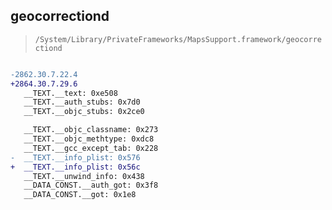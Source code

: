 ## geocorrectiond

> `/System/Library/PrivateFrameworks/MapsSupport.framework/geocorrectiond`

```diff

-2862.30.7.22.4
+2864.30.7.29.6
   __TEXT.__text: 0xe508
   __TEXT.__auth_stubs: 0x7d0
   __TEXT.__objc_stubs: 0x2ce0

   __TEXT.__objc_classname: 0x273
   __TEXT.__objc_methtype: 0xdc8
   __TEXT.__gcc_except_tab: 0x228
-  __TEXT.__info_plist: 0x576
+  __TEXT.__info_plist: 0x56c
   __TEXT.__unwind_info: 0x438
   __DATA_CONST.__auth_got: 0x3f8
   __DATA_CONST.__got: 0x1e8

```
